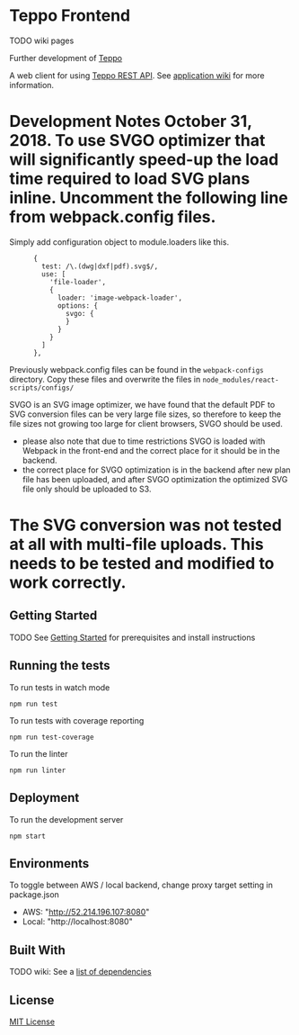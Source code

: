 # Teppo Frontend

TODO wiki pages

Further development of [Teppo](https://github.com/espoon-voltti?q=teppo)

A web client for using [Teppo REST API](https://github.com/espoon-voltti/teppo-backend). See [application wiki](../../wiki/) for more information.


# Development Notes October 31, 2018. To use SVGO optimizer that will significantly speed-up the load time required to load SVG plans inline. Uncomment the following line from webpack.config files.

Simply add configuration object to module.loaders like this.

          {
            test: /\.(dwg|dxf|pdf).svg$/,
            use: [
              'file-loader',
              {
                loader: 'image-webpack-loader',
                options: {
                  svgo: {
                  }
                }
              }
            ]
          },

Previously webpack.config files can be found in the `webpack-configs` directory. Copy these files and overwrite the files in `node_modules/react-scripts/configs/`

SVGO is an SVG image optimizer, we have found that the default PDF to SVG conversion files can be very large file sizes, so therefore to keep the file sizes not growing too large for client browsers, SVGO should be used.

- please also note that due to time restrictions SVGO is loaded with Webpack in the front-end and the correct place for it should be in the backend. 
- the correct place for SVGO optimization is in the backend after new plan file has been uploaded, and after SVGO optimization the optimized SVG file only should be uploaded to S3.

# The SVG conversion was not tested at all with multi-file uploads. This needs to be tested and modified to work correctly.


## Getting Started

TODO See [Getting Started](../../wiki/Getting-Started) for prerequisites and install instructions

## Running the tests

To run tests in watch mode
```
npm run test
```

To run tests with coverage reporting
```
npm run test-coverage
```

To run the linter
```
npm run linter
```

## Deployment

To run the development server
```
npm start
```

## Environments

To toggle between AWS / local backend, change proxy target setting in package.json
- AWS:      "http://52.214.196.107:8080" 
- Local:    "http://localhost:8080"

## Built With

TODO wiki: See a [list of dependencies](../../wiki/List-of-dependencies )

## License
[MIT License](./LICENSE)
